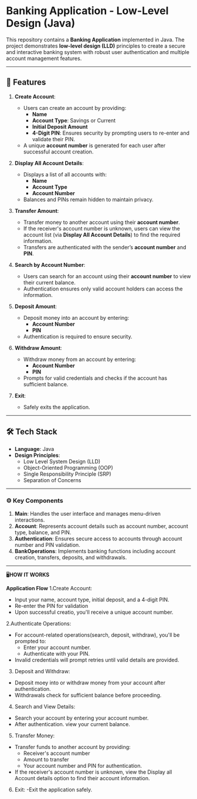 # Banking Application - Low-Level Design (Java)

This repository contains a **Banking Application** implemented in Java. The project demonstrates **low-level design (LLD)** principles to create a secure and interactive banking system with robust user authentication and multiple account management features.

---

## 📖 Features

1. **Create Account**:
   - Users can create an account by providing:
     - **Name**
     - **Account Type**: Savings or Current
     - **Initial Deposit Amount**
     - **4-Digit PIN**: Ensures security by prompting users to re-enter and validate their PIN.
   - A unique **account number** is generated for each user after successful account creation.

2. **Display All Account Details**:
   - Displays a list of all accounts with:
     - **Name**
     - **Account Type**
     - **Account Number**  
   - Balances and PINs remain hidden to maintain privacy.

3. **Transfer Amount**:
   - Transfer money to another account using their **account number**.
   - If the receiver's account number is unknown, users can view the account list (via **Display All Account Details**) to find the required information.
   - Transfers are authenticated with the sender’s **account number** and **PIN**.

4. **Search by Account Number**:
   - Users can search for an account using their **account number** to view their current balance.
   - Authentication ensures only valid account holders can access the information.

5. **Deposit Amount**:
   - Deposit money into an account by entering:
     - **Account Number**
     - **PIN**
   - Authentication is required to ensure security.

6. **Withdraw Amount**:
   - Withdraw money from an account by entering:
     - **Account Number**
     - **PIN**
   - Prompts for valid credentials and checks if the account has sufficient balance.

7. **Exit**:
   - Safely exits the application.

---

## 🛠️ Tech Stack

- **Language**: Java  
- **Design Principles**:
  - Low Level System Design (LLD) 
  - Object-Oriented Programming (OOP)
  - Single Responsibility Principle (SRP)
  - Separation of Concerns

---

### ⚙️ Key Components
1. **Main**: Handles the user interface and manages menu-driven interactions.
2. **Account**: Represents account details such as account number, account type, balance, and PIN.
3. **Authentication**: Ensures secure access to accounts through account number and PIN validation.
4. **BankOperations**: Implements banking functions including account creation, transfers, deposits, and withdrawals.

---

🖥️**HOW IT WORKS**

**Application Flow**
1.Create Account:
  - Input your name, account type, initial deposit, and a 4-digit PIN.
  - Re-enter the PIN for validation
  - Upon successful creatio, you'll receive a unique account number.

2.Authenticate Operations: 
  - For account-related operations(search, deposit, withdraw), you'll be prompted to:
      - Enter your account number.
      - Authenticate with your PIN.
  - Invalid credentials will prompt retries until valid details are provided.

3. Deposit and Withdraw:
  - Deposit moey into or withdraw money from your account after authentication.
  - Withdrawals check for sufficient balance before proceeding.

4. Search and View Details:
  - Search your account by entering your account number.
  - After authentication. view your current balance.

5. Transfer Money:
  - Transfer funds to another account by providing:
      - Receiver's account number
      - Amount to transfer
      - Your account number and PIN for authentication.
  - If the receiver's account number is unknown, view the Display all Account details option to find their account information.

6. Exit:
   -Exit the application safely.








